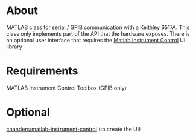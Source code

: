 # About

MATLAB class for serial / GPIB communication with a Keithley 6517A.  This class only implements part of the API that the hardware exposes. There is an optional user interface that requires the [Matlab Instrument Control](https://github.com/cnanders/mic) UI library

# Requirements

MATLAB Instrument Control Toolbox (GPIB only)

# Optional

[cnanders/matlab-instrument-control](https://github.com/cnanders/mic) (to create the UI)